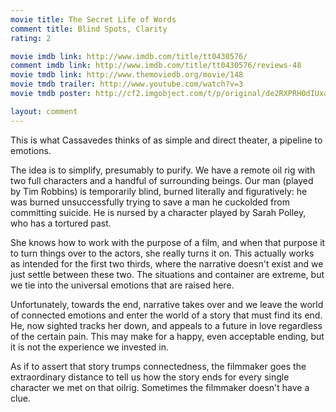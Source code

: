 ```yaml
---
movie title: The Secret Life of Words
comment title: Blind Spots, Clarity
rating: 2

movie imdb link: http://www.imdb.com/title/tt0430576/
comment imdb link: http://www.imdb.com/title/tt0430576/reviews-48
movie tmdb link: http://www.themoviedb.org/movie/148
movie tmdb trailer: http://www.youtube.com/watch?v=3
movie tmdb poster: http://cf2.imgobject.com/t/p/original/de2RXPRH0dIUxakKtw2zXv94iXt.jpg

layout: comment
---
```


This is what Cassavedes thinks of as simple and direct theater, a pipeline to emotions.

The idea is to simplify, presumably to purify. We have a remote oil rig with two full characters and a handful of surrounding beings. Our man (played by Tim Robbins) is temporarily blind, burned literally and figuratively: he was burned unsuccessfully trying to save a man he cuckolded from committing suicide. He is nursed by a character played by Sarah Polley, who has a tortured past.

She knows how to work with the purpose of a film, and when that purpose it to turn things over to the actors, she really turns it on. This actually works as intended for the first two thirds, where the narrative doesn't exist and we just settle between these two. The situations and container are extreme, but we tie into the universal emotions that are raised here.

Unfortunately, towards the end, narrative takes over and we leave the world of connected emotions and enter the world of a story that must find its end. He, now sighted tracks her down, and appeals to a future in love regardless of the certain pain. This may make for a happy, even acceptable ending, but it is not the experience we invested in.

As if to assert that story trumps connectedness, the filmmaker goes the extraordinary distance to tell us how the story ends for every single character we met on that oilrig. Sometimes the filmmaker doesn't have a clue.